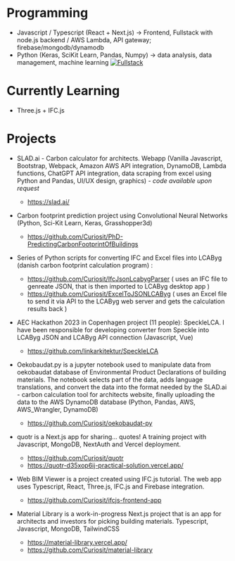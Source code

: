# Programming
- Javascript / Typescript (React + Next.js) -> Frontend, Fullstack with node.js backend / AWS Lambda, API gateway; firebase/mongodb/dynamodb
- Python (Keras, SciKit Learn, Pandas, Numpy) -> data analysis, data management, machine learning
[![Fullstack](https://skillicons.dev/icons?i=js,ts,nodejs,react,nextjs,threejs,tailwind,firebase,dynamodb,mongodb,github,py&theme=light)](https://skillicons.dev)


# Currently Learning
- Three.js + IFC.js


# Projects
- SLAD.ai - Carbon calculator for architects. Webapp (Vanilla Javascript, Bootstrap, Webpack, Amazon AWS API integration, DynamoDB, Lambda functions, ChatGPT API integration, data scraping from excel using Python and Pandas, UI/UX design, graphics) - *code available upon request*
    - https://slad.ai/
- Carbon footprint prediction project using Convolutional Neural Networks (Python, Sci-Kit Learn, Keras, Grasshopper3d)
    - https://github.com/Curiosit/PhD-PredictingCarbonFootprintOfBuildings 
- Series of Python scripts for converting IFC and Excel files into LCAByg (danish carbon footprint calculation program) :
    - https://github.com/Curiosit/IfcJsonLcabygParser ( uses an IFC file to genreate JSON, that is then imported to LCAByg desktop app )
    - https://github.com/Curiosit/ExcelToJSONLCAByg ( uses an Excel file to send it via API to the LCAByg web server and gets the calculation results back )
- AEC Hackathon 2023 in Copenhagen project (11 people): SpeckleLCA. I have been responsible for developing converter from Speckle into LCAByg JSON and LCAByg API connection (Javascript, Vue)
    - https://github.com/linkarkitektur/SpeckleLCA
 

- Oekobaudat.py is a jupyter notebook used to manipulate data from oekobaudat database of Environmental Product Declarations of building materials. The notebook selects part of the data, adds language translations, and convert the data into the format needed by the SLAD.ai - carbon calculation tool for architects website, finally uploading the data to the AWS DynamoDB database (Python, Pandas, AWS, AWS_Wrangler, DynamoDB) 
    - https://github.com/Curiosit/oekobaudat-py
 
- quotr is a Next.js app for sharing... quotes! A training project with Javascript, MongoDB, NextAuth and Vercel deployment.
    - https://github.com/Curiosit/quotr
    - https://quotr-d35xop6ij-practical-solution.vercel.app/
      
- Web BIM Viewer is a project created using IFC.js tutorial. The web app uses Typescript, React, Three.js, IFC.js and Firebase integration.
    - https://github.com/Curiosit/ifcjs-frontend-app
 
- Material Library is a work-in-progress Next.js project that is an app for architects and investors for picking building materials. Typescript, Javascript, MongoDB, TailwindCSS
    - https://material-library.vercel.app/
    - https://github.com/Curiosit/material-library


